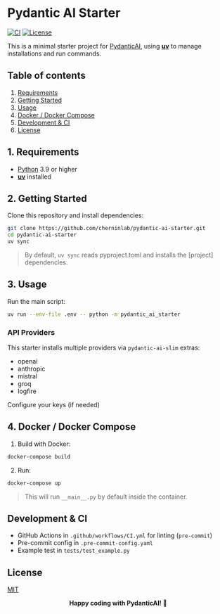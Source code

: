 # Pydantic AI Starter

[![CI](https://github.com/cherninlab/pydantic-ai-starter/actions/workflows/CI.yml/badge.svg)](https://github.com/cherninlab/pydantic-ai-starter/actions/workflows/CI.yml)
[![License](https://img.shields.io/badge/license-MIT-blue.svg)](https://choosealicense.com/licenses/mit/)

This is a minimal starter project for [PydanticAI](https://pydantic.dev/ai), using [**uv**](https://docs.astral.sh/uv/getting-started/installation/) to manage installations and run commands.

## Table of contents

1. [Requirements](#1-requirements)
2. [Getting Started](#2-getting-started)
3. [Usage](#3-usage)
4. [Docker / Docker Compose](#4-docker--docker-compose)
5. [Development & CI](#development--ci)
6. [License](#license)

## 1. Requirements

- [Python](https://www.python.org/) 3.9 or higher
- [**uv**](https://docs.astral.sh/uv/getting-started/installation/) installed

## 2. Getting Started

Clone this repository and install dependencies:

```bash
git clone https://github.com/cherninlab/pydantic-ai-starter.git
cd pydantic-ai-starter
uv sync
```

> By default, `uv sync` reads pyproject.toml and installs the [project] dependencies.

## 3. Usage

Run the main script:

```bash
uv run --env-file .env -- python -m pydantic_ai_starter
```

### API Providers

This starter installs multiple providers via `pydantic-ai-slim` extras:

- openai
- anthropic
- mistral
- groq
- logfire

Configure your keys (if needed)

## 4. Docker / Docker Compose

1. Build with Docker:

```bash
docker-compose build
```

2. Run:

```bash
docker-compose up
```

> This will run `__main__.py` by default inside the container.

## Development & CI

- GitHub Actions in `.github/workflows/CI.yml` for linting (`pre-commit`)
- Pre-commit config in `.pre-commit-config.yaml`
- Example test in `tests/test_example.py`

## License

[MIT](https://choosealicense.com/licenses/mit/)

<p align="center"><b>Happy coding with PydanticAI! 🚀</b></p>
